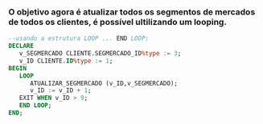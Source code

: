 ### O objetivo agora é atualizar todos os segmentos de mercados de todos os clientes, é possível ultilizando um looping.

```sql
--usando a estrutura LOOP ... END LOOP:
DECLARE
   v_SEGMERCADO CLIENTE.SEGMERCADO_ID%type := 3;
   v_ID CLIENTE.ID%type := 1;
BEGIN
   LOOP
      ATUALIZAR_SEGMERCADO (v_ID,v_SEGMERCADO);
      v_ID := v_ID + 1;
   EXIT WHEN v_ID > 9;
   END LOOP;
END;
```
